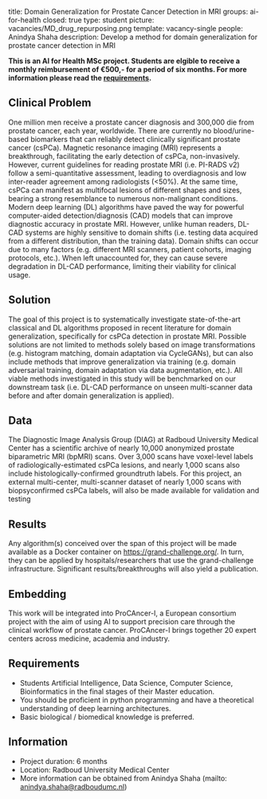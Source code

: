title: Domain Generalization for Prostate Cancer Detection in MRI
groups: ai-for-health
closed: true 
type: student 
picture: vacancies/MD_drug_repurposing.png
template: vacancy-single
people: Anindya Shaha
description: Develop a method for domain generalization for prostate cancer detection in MRI

**This is an AI for Health MSc project. Students are
elgible to receive a monthly reimbursement of €500,- for
a period of six months. For more information please read the
[requirements](https://www.ai-for-health.nl/requirements/).** 

## Clinical Problem 
One million men receive a prostate cancer diagnosis and 300,000 die from prostate cancer, each
year, worldwide. There are currently no blood/urine-based biomarkers that can reliably detect clinically significant
prostate cancer (csPCa). Magnetic resonance imaging (MRI) represents a breakthrough, facilitating the early
detection of csPCa, non-invasively. However, current guidelines for reading prostate MRI (i.e. PI-RADS v2) follow
a semi-quantitative assessment, leading to overdiagnosis and low inter-reader agreement among radiologists
(<50%). At the same time, csPCa can manifest as multifocal lesions of different shapes and sizes, bearing a strong
resemblance to numerous non-malignant conditions. Modern deep learning (DL) algorithms have paved the way
for powerful computer-aided detection/diagnosis (CAD) models that can improve diagnostic accuracy in prostate
MRI. However, unlike human readers, DL-CAD systems are highly sensitive to domain shifts (i.e. testing data
acquired from a different distribution, than the training data). Domain shifts can occur due to many factors (e.g.
different MRI scanners, patient cohorts, imaging protocols, etc.). When left unaccounted for, they can cause severe
degradation in DL-CAD performance, limiting their viability for clinical usage.

## Solution 
The goal of this project is to systematically investigate state-of-the-art classical and DL algorithms proposed
in recent literature for domain generalization, specifically for csPCa detection in prostate MRI. Possible solutions
are not limited to methods solely based on image transformations (e.g. histogram matching, domain adaptation
via CycleGANs), but can also include methods that improve generalization via training (e.g. domain adversarial
training, domain adaptation via data augmentation, etc.). All viable methods investigated in this study will be
benchmarked on our downstream task (i.e. DL-CAD performance on unseen multi-scanner data before and after
domain generalization is applied).

## Data 
The Diagnostic Image Analysis Group (DIAG) at Radboud University Medical Center has a scientific archive
of nearly 10,000 anonymized prostate biparametric MRI (bpMRI) scans. Over 3,000 scans have voxel-level labels
of radiologically-estimated csPCa lesions, and nearly 1,000 scans also include histologically-confirmed groundtruth
labels. For this project, an external multi-center, multi-scanner dataset of nearly 1,000 scans with biopsyconfirmed
csPCa labels, will also be made available for validation and testing

## Results
Any algorithm(s) conceived over the span of this project will be made available as a Docker container on
https://grand-challenge.org/. In turn, they can be applied by hospitals/researchers that use the grand-challenge
infrastructure. Significant results/breakthroughs will also yield a publication.

## Embedding 
This work will be integrated into ProCAncer-I, a European consortium project with the aim of using
AI to support precision care through the clinical workflow of prostate cancer. ProCAncer-I brings together 20
expert centers across medicine, academia and industry.

## Requirements 
- Students Artificial Intelligence, Data Science, Computer Science, Bioinformatics in the final stages of their Master education. 
- You should be proficient in python programming and have a theoretical understanding of deep learning architectures. 
- Basic biological / biomedical knowledge is preferred.

## Information 
- Project duration: 6 months 
- Location: Radboud University Medical Center 
- More information can be obtained from Anindya Shaha (mailto: anindya.shaha@radboudumc.nl)
